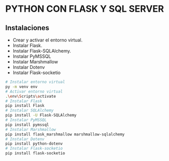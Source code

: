 # PYTHON CON FLASK Y SQL SERVER

## Instalaciones

- Crear y activar el entorno virtual.
- Instalar Flask.
- Instalar Flask-SQLAlchemy.
- Instalar PyMSSQL
- Instalar Marshmallow
- Instalar Dotenv
- Instalar Flask-socketio

```sh
# Instalar entorno virtual
py -m venv env
# Activar entorno virtual
.\env\Scripts\activate
# Instalar Flask
pip install Flask
# Instalar SQLAlchemy
pip install -U Flask-SQLAlchemy
# Instalar PyMSSQL
pip install pymssql
# Instalar Marshmallow
pip install flask_marshmallow marshmallow-sqlalchemy
# Instalar Dotenv
pip install python-dotenv
# Instalar Flask-socketio
pip install flask-socketio
```
